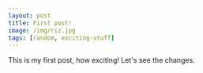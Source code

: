 ```yaml
---
layout: post
title: First post!
image: /img/riz.jpg
tags: [random, exciting-stuff]
---
```


This is my first post, how exciting!
Let's see the changes.
